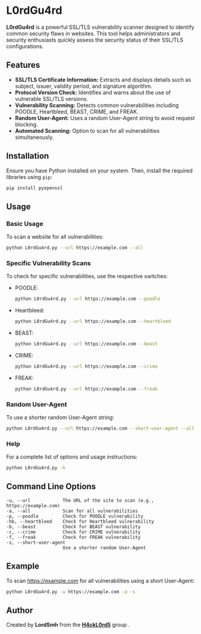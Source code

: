 # L0rdGu4rd

**L0rdGu4rd** is a powerful SSL/TLS vulnerability scanner designed to identify common security flaws in websites. This tool helps administrators and security enthusiasts quickly assess the security status of their SSL/TLS configurations.

## Features

- **SSL/TLS Certificate Information:** Extracts and displays details such as subject, issuer, validity period, and signature algorithm.
- **Protocol Version Check:** Identifies and warns about the use of vulnerable SSL/TLS versions.
- **Vulnerability Scanning:** Detects common vulnerabilities including POODLE, Heartbleed, BEAST, CRIME, and FREAK.
- **Random User-Agent:** Uses a random User-Agent string to avoid request blocking.
- **Automated Scanning:** Option to scan for all vulnerabilities simultaneously.

## Installation

Ensure you have Python installed on your system. Then, install the required libraries using `pip`:

```bash
pip install pyopenssl
```

## Usage

### Basic Usage

To scan a website for all vulnerabilities:

```bash
python L0rdGu4rd.py --url https://example.com --all
```

### Specific Vulnerability Scans

To check for specific vulnerabilities, use the respective switches:

- POODLE: 
  ```bash
  python L0rdGu4rd.py --url https://example.com --poodle
  ```

- Heartbleed:
  ```bash
  python L0rdGu4rd.py --url https://example.com --heartbleed
  ```

- BEAST:
  ```bash
  python L0rdGu4rd.py --url https://example.com --beast
  ```

- CRIME:
  ```bash
  python L0rdGu4rd.py --url https://example.com --crime
  ```

- FREAK:
  ```bash
  python L0rdGu4rd.py --url https://example.com --freak
  ```

### Random User-Agent

To use a shorter random User-Agent string:

```bash
python L0rdGu4rd.py --url https://example.com --short-user-agent --all
```

### Help

For a complete list of options and usage instructions:

```bash
python L0rdGu4rd.py -h
```

## Command Line Options

```text
-u, --url            The URL of the site to scan (e.g., https://example.com)
-a, --all            Scan for all vulnerabilities
-p, --poodle         Check for POODLE vulnerability
-hb, --heartbleed    Check for Heartbleed vulnerability
-b, --beast          Check for BEAST vulnerability
-c, --crime          Check for CRIME vulnerability
-f, --freak          Check for FREAK vulnerability
-s, --short-user-agent
                     Use a shorter random User-Agent
```

## Example

To scan https://example.com for all vulnerabilities using a short User-Agent:

```bash
python L0rdGu4rd.py -u https://example.com -a -s
```

## Author

Created by **LordSmh** from the [**H4ckL0rd5**](https://lordsmh.github.io) group
.
